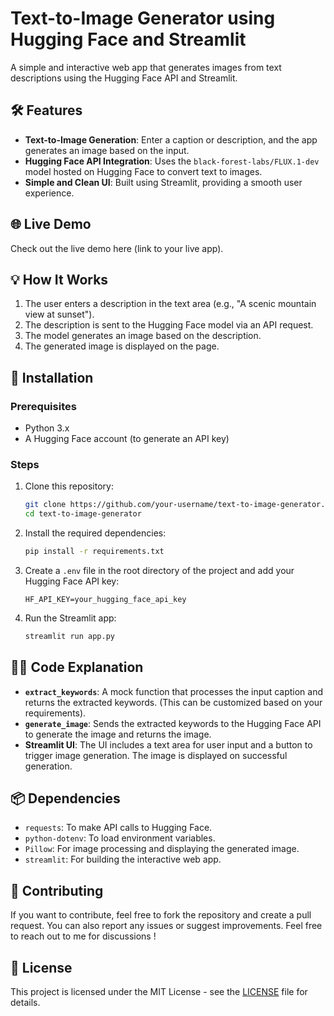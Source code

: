 # Text-to-Image Generator using Hugging Face and Streamlit

A simple and interactive web app that generates images from text descriptions using the Hugging Face API and Streamlit.

## 🛠️ Features
- **Text-to-Image Generation**: Enter a caption or description, and the app generates an image based on the input.
- **Hugging Face API Integration**: Uses the `black-forest-labs/FLUX.1-dev` model hosted on Hugging Face to convert text to images.
- **Simple and Clean UI**: Built using Streamlit, providing a smooth user experience.

## 🌐 Live Demo
Check out the live demo here (link to your live app).

## 💡 How It Works
1. The user enters a description in the text area (e.g., "A scenic mountain view at sunset").
2. The description is sent to the Hugging Face model via an API request.
3. The model generates an image based on the description.
4. The generated image is displayed on the page.

## 🚀 Installation

### Prerequisites
- Python 3.x
- A Hugging Face account (to generate an API key)

### Steps
1. Clone this repository:
   ```bash
   git clone https://github.com/your-username/text-to-image-generator.git
   cd text-to-image-generator
   ```

2. Install the required dependencies:
   ```bash
   pip install -r requirements.txt
   ```

3. Create a `.env` file in the root directory of the project and add your Hugging Face API key:
   ```
   HF_API_KEY=your_hugging_face_api_key
   ```

4. Run the Streamlit app:
   ```bash
   streamlit run app.py
   ```

## 🧑‍💻 Code Explanation

- **`extract_keywords`**: A mock function that processes the input caption and returns the extracted keywords. (This can be customized based on your requirements).
- **`generate_image`**: Sends the extracted keywords to the Hugging Face API to generate the image and returns the image.
- **Streamlit UI**: The UI includes a text area for user input and a button to trigger image generation. The image is displayed on successful generation.

## 📦 Dependencies
- `requests`: To make API calls to Hugging Face.
- `python-dotenv`: To load environment variables.
- `Pillow`: For image processing and displaying the generated image.
- `streamlit`: For building the interactive web app.

## 🤝 Contributing
If you want to contribute, feel free to fork the repository and create a pull request. You can also report any issues or suggest improvements. Feel free to reach out to me for discussions !

## 📜 License
This project is licensed under the MIT License - see the [LICENSE](LICENSE) file for details.

